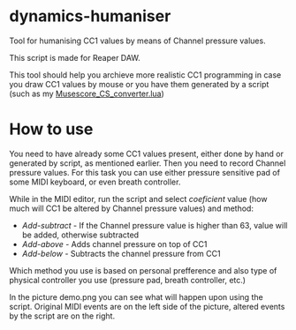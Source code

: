 # dynamics-humaniser
Tool for humanising CC1 values by means of Channel pressure values.

This script is made for Reaper DAW.

This tool should help you archieve more realistic CC1 programming in case you draw CC1 values by mouse or you have them generated by a script (such as my [Musescore_CS_converter.lua](https://github.com/3YY3/musescore4-CS-converter/))

# How to use
You need to have already some CC1 values present, either done by hand or generated by script, as mentioned earlier. Then you need to record Channel pressure values. For this task you can use either pressure sensitive pad of some MIDI keyboard, or even breath controller.

While in the MIDI editor, run the script and select *coeficient* value (how much will CC1 be altered by Channel pressure values) and method:
- *Add-subtract* - If the Channel pressure value is higher than 63, value will be added, otherwise subtracted
- *Add-above* - Adds channel pressure on top of CC1
- *Add-below* - Subtracts the channel pressure from CC1

Which method you use is based on personal prefference and also type of physical controller you use (pressure pad, breath controller, etc.)

In the picture demo.png you can see what will happen upon using the script. Original MIDI events are on the left side of the picture, altered events by the script are on the right.
